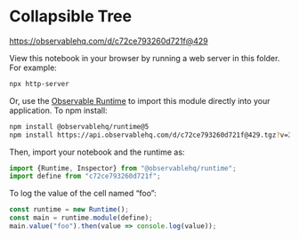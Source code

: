 # Collapsible Tree

https://observablehq.com/d/c72ce793260d721f@429

View this notebook in your browser by running a web server in this folder. For
example:

~~~sh
npx http-server
~~~

Or, use the [Observable Runtime](https://github.com/observablehq/runtime) to
import this module directly into your application. To npm install:

~~~sh
npm install @observablehq/runtime@5
npm install https://api.observablehq.com/d/c72ce793260d721f@429.tgz?v=3
~~~

Then, import your notebook and the runtime as:

~~~js
import {Runtime, Inspector} from "@observablehq/runtime";
import define from "c72ce793260d721f";
~~~

To log the value of the cell named “foo”:

~~~js
const runtime = new Runtime();
const main = runtime.module(define);
main.value("foo").then(value => console.log(value));
~~~
